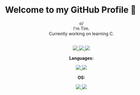 # Welcome to my GitHub Profile 👋

<!--
INTRODUCTION:
-->

<p align="center">
o/<br>
I'm Tim.<br>
Currently working on learning C.<br><br>
</p>

<!--
STATISTICS:
-->

<p align="center">
  <a href="https://github.com/khoidiangelo">
    <img src="http://github-profile-summary-cards.vercel.app/api/cards/profile-details?username=khoidiangelo&theme=transparent"/>
  </a>
  <a href="https://github.com/khoidiangelo">
    <img src="https://github-readme-streak-stats.herokuapp.com/?user=khoidiangelo&hide_border=true&card_width=338&theme=transparent"/>
  </a>
  <a href="https://github.com/khoidiangelo">
    <img src="http://github-profile-summary-cards.vercel.app/api/cards/stats?username=khoidiangelo&theme=transparent"/>
  </a>
</p>

<!--
LOGO SECTION FOR LANGUAGES & OS:
-->

<p align="center">
  <strong>Languages:</strong>
</p>
<p align="center">
  <a href="https://github.com/khoidiangelo">
    <img src="https://img.shields.io/badge/c-black?style=for-the-badge&logo=c"/>
  </a>
  <a href="https://github.com/khoidiangelo">
    <img src="https://img.shields.io/badge/java-black?style=for-the-badge&logo=java"/>
  </a>
</p>

<p align="center">
  <strong>OS:</strong>
</p>
<p align="center">
  <a href="https://github.com/khoidiangelo">
    <img src="https://img.shields.io/badge/macos-black?style=for-the-badge&logo=macos"/>
  </a>
  <a href="https://github.com/khoidiangelo">
    <img src="https://img.shields.io/badge/linux-black?style=for-the-badge&logo=linux"/>
  </a>
</p>
